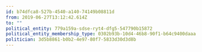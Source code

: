 ```yaml
---
id: b74dfca8-527b-4540-a140-74149b08811d
from: 2019-06-27T13:12:42.614Z
to: ""
political_entity: 779a159a-sdse-ryt4-dfg5-547790b15872
political_entity_membership_type: 0302b93b-10d4-46b8-90f1-b64c9400daaa
politician: 3d5b8861-b0b2-4e97-80f7-5833d30d3d8b
---
```

